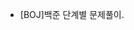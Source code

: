 - [BOJ]백준 단계별 문제풀이.
<!---
tjy2202/tjy2202 is a ✨ special ✨ repository because its `README.md` (this file) appears on your GitHub profile.
You can click the Preview link to take a look at your changes.
--->
